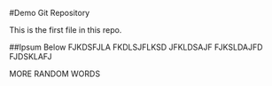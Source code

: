 #Demo Git Repository

This is the first file in this repo.


##Ipsum Below
FJKDSFJLA
FKDLSJFLKSD
JFKLDSAJF
FJKSLDAJFD
FJDSKLAFJ

MORE RANDOM WORDS
